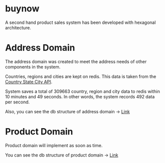 ﻿# buynow
A second hand product sales system has been developed with hexagonal architecture.


# Address Domain

The address domain was created to meet the address needs of other components in the system.

Countries, regions and cities are kept on redis. This data is taken from the [Country State City API](https://countrystatecity.in).

System saves a total of 309663 country, region and city data to redis within 10 minutes and 49 seconds. In other words, the system records 492 data per second.

Also, you can see the db structure of address domain -> [Link](https://www.linkpicture.com/q/db-schema-for-address-domain-2.jpg) 

# Product Domain

Product domain will implement as soon as time.

You can see the db structure of product domain -> [Link](https://www.linkpicture.com/q/db-design-for-product-domain.jpg)
